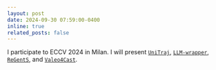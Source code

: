 ```yaml
---
layout: post
date: 2024-09-30 07:59:00-0400
inline: true
related_posts: false
---
```


I participate to ECCV 2024 in Milan. I will present [`UniTraj`](/publications#feng2024unitraj), [`LLM-wrapper`](/publications#cardiel2024llm-wrapper), [`ReGentS`](/publications#yin2024regents), and [`Valeo4Cast`](/publications#xu2024valeo4cast).
